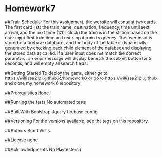 # Homework7
##Train Scheduler
For this Assignment, the website will containt two cards. The first card lists the train name, destination, frequency, time until next arrival, and the next time (12hr clock) the train is in the station based on the user input first train time and user input train frequency. The user input is stored in a firebase database, and the body of the table is dynamically generated by checking each child element of the databse and displaying the stored data as called. If a user input does not match the correct paramters, an error message will display beneath the submit button for 2 seconds, and will empty all search fields.

##Getting Started
To deploy the game, either go to https://willissa2121.github.io/homework6 or go to https://willissa2121.github and clone my homework 6 repository

##Prerequisites
None



##Running the tests
No automated tests



##Built With
Bootstrap
Jquery
firebase config


##Versioning
For the versions available, see the tags on this repository.

##Authors
Scott Willis.

##License
none

##Acknowledgments
No Playtesters:(
